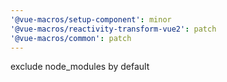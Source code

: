 ```yaml
---
'@vue-macros/setup-component': minor
'@vue-macros/reactivity-transform-vue2': patch
'@vue-macros/common': patch
---
```


exclude node_modules by default
